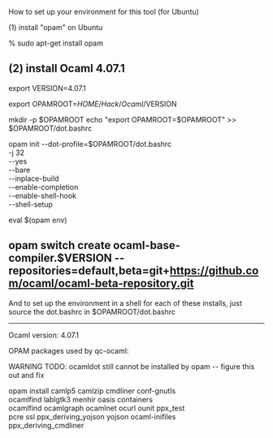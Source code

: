 
How to set up your environment for this tool (for Ubuntu)

(1) install "opam" on Ubuntu

  % sudo apt-get install opam

(2) install Ocaml 4.07.1
--------------------------------------------------------------------------------
export VERSION=4.07.1

export OPAMROOT=$HOME/Hack/Ocaml/$VERSION

mkdir -p $OPAMROOT
echo "export OPAMROOT=$OPAMROOT" >> $OPAMROOT/dot.bashrc

opam init --dot-profile=$OPAMROOT/dot.bashrc \
    -j 32 \
    --yes \
    --bare \
    --inplace-build \
    --enable-completion \
    --enable-shell-hook \
    --shell-setup

eval $(opam env)

opam switch create ocaml-base-compiler.$VERSION --repositories=default,beta=git+https://github.com/ocaml/ocaml-beta-repository.git
--------------------------------------------------------------------------------

And to set up the environment in a shell for each of these installs, just source the dot.bashrc in $OPAMROOT/dot.bashrc

--------------------------------------------------------------------------------

Ocaml version: 4.07.1

OPAM packages used by qc-ocaml:

WARNING TODO: ocamldot still cannot be installed by opam -- figure this out and fix

opam install camlp5 camlzip cmdliner conf-gnutls \
     ocamlfind lablgtk3 menhir oasis containers \
	 ocamlfind ocamlgraph ocamlnet ocurl ounit ppx_test \
	 pcre ssl ppx_deriving_yojson yojson ocaml-inifiles \
	 ppx_deriving_cmdliner

